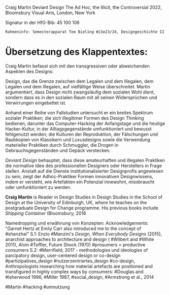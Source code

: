 Craig Martin
Deviant Design
The Ad Hoc, the Illicit, the Controversial
2022, Bloomsbury Visual Arts, London, New York

Signatur in der HfG-Bib: 45 100 106

`Rahmeninfo: Semesterapparat Tom Bieling WiSe23/24, Designgeschichte II`

# Übersetzung des Klappentextes:

Craig Martin befasst sich mit den transgressiven oder abweichenden Aspekten des Designs:  

Design, das die Grenze zwischen dem Legalen und dem Illegalen, dem Legalen und dem Illegalen, auf vielfältige Weise überschreitet.  Martin argumentiert, dass Design nicht zwangsläufig dem sozialen Wohl dient, sondern dass es in den sozialen Raum mit all seinen Widersprüchen und Verwirrungen eingebettet ist.

Anhand einer Reihe von Fallstudien untersucht er ein breites Spektrum sozialer Praktiken, die sich illegitimer Formen des Design Thinking bedienen, darunter das Computer-Hacking der Anfangstage und die heutige Hacker-Kultur, in der Alltagsgegenstände umfunktioniert und bewusst fehlgenutzt werden; die Kulturen der Reproduktion, der Fälschungen und Raubkopien von Klassikern und Luxusdesigns sowie die Verwendung materieller Praktiken durch Schmuggler, die Drogen in Gebrauchsgegenständen und Gepäck verstecken.

*Deviant Design* behauptet, dass diese amateurhaften und illegalen Praktiken die normative Idee des professionellen Designers oder Herstellers in Frage stellen. Anstatt auf die Dienste institutionalisierter Designprofis angewiesen zu sein, zeigt der Adhoc-Praktiker Formen innovativen Designwissens, indem er versteht, wie Artefakten ein Potenzial innewohnt, missbraucht oder umfunktioniert zu werden.

**Craig Martin** is Reader in Design Studies in Design Studies in the School of Design at the University of Edinburgh, UK, where he teaches on the postgraduate Design for Change programme. His previous books include *Shipping Container* (Bloomsbury, 2016

Namedropping und erwähnung von Konzepten:
Acknowledgements: "Garnet Hertz at Emily Carr also introduced me to the concept of #shanzhai"
S.1: Enzio #Manzini's *Design, When Everybody Designs* (2015),
anarchist approaches to architecture and design ( #Wilbert and #White 2011),
Alvin #Toffler, Future Shock (1970) #prosumers = productive consumers
S.2: #Merrifield, 2017 - methodologies und ideologies of parcipatory design, user-centered design or co-design #partizipatives_design #nutzerzentriertes_design #co-design,
Anthropologists researching how material artefacts are positioned and transfigured in highly complex ways by consumers: #Douglas and #Isherwood 1996, #Miller 1987,
#social_design, #Armstrong et al., 2014

#Martin #hacking #umnutzung

